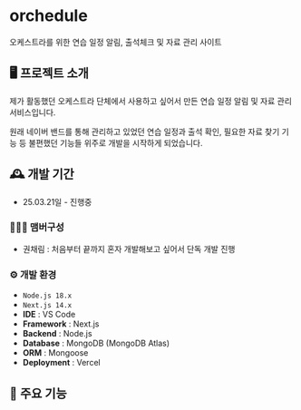 # orchedule
오케스트라를 위한 연습 일정 알림, 출석체크 및 자료 관리 사이트

## 🖥️ 프로젝트 소개
제가 활동했던 오케스트라 단체에서 사용하고 싶어서 만든 연습 일정 알림 및 자료 관리 서비스입니다. 

원래 네이버 밴드를 통해 관리하고 있었던 연습 일정과 출석 확인, 필요한 자료 찾기 기능 등 불편했던 기능들 위주로 개발을 시작하게 되었습니다. 

## 🕰️ 개발 기간
* 25.03.21일 - 진행중

### 🧑‍🤝‍🧑 맴버구성
- 권채림 : 처음부터 끝까지 혼자 개발해보고 싶어서 단독 개발 진행

### ⚙️ 개발 환경
- `Node.js 18.x`  
- `Next.js 14.x`  
- **IDE** : VS Code  
- **Framework** : Next.js
- **Backend** : Node.js 
- **Database** : MongoDB (MongoDB Atlas)  
- **ORM** : Mongoose  
- **Deployment** : Vercel  

## 📌 주요 기능
